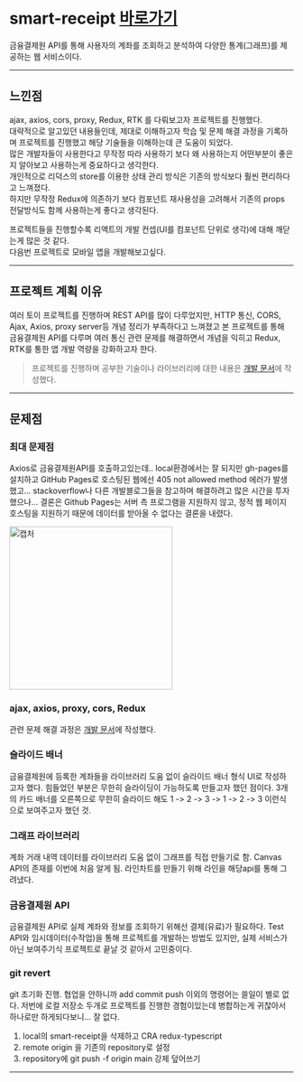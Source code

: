 # smart-receipt [바로가기](https://yty0643.github.io/smart-receipt/)

금융결제원 API를 통해 사용자의 계좌를 조회하고 분석하여 다양한 통계(그래프)를 제공하는 웹 서비스이다.

---

## 느낀점

ajax, axios, cors, proxy, Redux, RTK 를 다뤄보고자 프로젝트를 진행했다.<br/>
대략적으로 알고있던 내용들인데, 제대로 이해하고자 학습 및 문제 해결 과정을 기록하며 프로젝트를 진행했고 해당 기술들을 이해하는데 큰 도움이 되었다.<br/>
많은 개발자들이 사용한다고 무작정 따라 사용하기 보다 왜 사용하는지 어떤부분이 좋은지 알아보고 사용하는게 중요하다고 생각한다.<br/>
개인적으로 리덕스의 store를 이용한 상태 관리 방식은 기존의 방식보다 훨씬 편리하다고 느껴졌다.<br/>
하지만 무작정 Redux에 의존하기 보다 컴포넌트 재사용성을 고려해서 기존의 props 전달방식도 함께 사용하는게 좋다고 생각된다.<br/>

프로젝트들을 진행할수록 리액트의 개발 컨셉(UI를 컴포넌트 단위로 생각)에 대해 깨닫는게 많은 것 같다.<br/>
다음번 프로젝트로 모바일 앱을 개발해보고싶다.<br/>

---

## 프로젝트 계획 이유

여러 토이 프로젝트를 진행하며 REST API를 많이 다루었지만, HTTP 통신, CORS, Ajax, Axios, proxy server등 개념 정리가 부족하다고 느껴졌고 본 프로젝트를 통해 금융결제원 API를 다루며 여러 통신 관련 문제를 해결하면서 개념을 익히고 Redux, RTK를 통한 앱 개발 역량을 강화하고자 한다.

> 프로젝트를 진행하며 공부한 기술이나 라이브러리에 대한 내용은 [개발 문서](https://github.com/yty0643/development-documents)에 작성했다.

---

## 문제점

### 최대 문제점

Axios로 금융결제원API를 호출하고있는데.. local환경에서는 잘 되지만
gh-pages를 설치하고 GitHub Pages로 호스팅된 웹에선 405 not allowed method 에러가 발생했고...
stackoverflow나 다른 개발블로그들을 참고하며 해결하려고 많은 시간을 투자했으나...
결론은 Github Pages는 서버 측 프로그램을 지원하지 않고, 정적 웹 페이지 호스팅을 지원하기 때문에 데이터를 받아올 수 없다는 결론을 내렸다.

<img width="289" alt="캡처" src="https://user-images.githubusercontent.com/80657819/174089192-be99451a-863c-420e-a21b-83433f8976bc.PNG">

### ajax, axios, proxy, cors, Redux

관련 문제 해결 과정은 [개발 문서](https://github.com/yty0643/development-documents)에 작성했다.

### 슬라이드 배너

금융결제원에 등록한 계좌들을 라이브러리 도움 없이 슬라이드 배너 형식 UI로 작성하고자 했다.
힘들었던 부분은 무한히 슬라이딩이 가능하도록 만들고자 했던 점이다.
3개의 카드 배너를 오른쪽으로 무한히 슬라이드 해도 1 -> 2 -> 3 -> 1 -> 2 -> 3 이런식으로 보여주고자 했던 것.

### 그래프 라이브러리

계좌 거래 내역 데이터를 라이브러리 도움 없이 그래프를 직접 만들기로 함.
Canvas API의 존재를 이번에 처음 알게 됨. 라인차트를 만들기 위해 라인을 해당api를 통해 그려냈다.

### 금융결제원 API

금융결제원 API로 실제 계좌와 정보를 조회하기 위해선 결제(유료)가 필요하다.
Test API와 임시데이터(수작업)을 통해 프로젝트를 개발하는 방법도 있지만, 실제 서비스가 아닌 보여주기식 프로젝트로 끝날 것 같아서 고민중이다.

### git revert

git 초기화 진행.
협업을 안하니까 add commit push 이외의 명령어는 쓸일이 별로 없다.
저번에 로컬 저장소 두개로 프로젝트를 진행한 경험이있는데 병합하는게 귀찮아서 하나로만 하게되다보니... 잘 없다.

1. local의 smart-receipt을 삭제하고 CRA redux-typescript
2. remote origin 을 기존의 repository로 설정
3. repository에 git push -f origin main 강제 덮어쓰기

---
